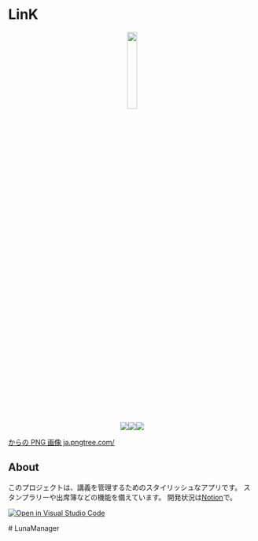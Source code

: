 <h1>LinK</h1>
<p align="center">
<img src="./src/assets/githubicon.png" width=20%>

<p align="center">
<img src="https://img.shields.io/badge/Flutter-02569B?style=for-the-badge&logo=flutter&logoColor=white"><img src="https://img.shields.io/badge/Python-FFD43B?style=for-the-badge&logo=python&logoColor=blue"><img src="https://img.shields.io/badge/Dart-0175C2?style=for-the-badge&logo=dart&logoColor=white">
</p>
</p>

<a href='https://ja.pngtree.com/freepng/a-modern-stylized-fox-with-sharp-geometric-lines-and-bold-head-shape_19753618.html'>からの PNG 画像 ja.pngtree.com/</a>

<h2>About</h2>
このプロジェクトは、講義を管理するためのスタイリッシュなアプリです。
スタンプラリーや出席簿などの機能を備えています。
開発状況は<a href="https://puddle-asteroid-312.notion.site/18531294550c8080a9bacb320ba79511?v=18531294550c81f6853d000cdd96a71f&pvs=74">Notion</a>で。

[![Open in Visual Studio Code](https://img.shields.io/static/v1?logo=visualstudiocode&label=&message=Open%20in%20Visual%20Studio%20Code&labelColor=2c2c32&color=007acc&logoColor=007acc)](https://open.vscode.dev/finou882/LinK)

#   L u n a M a n a g e r  
 